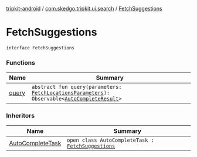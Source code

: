 [tripkit-android](../../index.md) / [com.skedgo.tripkit.ui.search](../index.md) / [FetchSuggestions](./index.md)

# FetchSuggestions

`interface FetchSuggestions`

### Functions

| Name | Summary |
|---|---|
| [query](query.md) | `abstract fun query(parameters: `[`FetchLocationsParameters`](../-fetch-locations-parameters/index.md)`): Observable<`[`AutoCompleteResult`](../../com.skedgo.tripkit.ui.geocoding/-auto-complete-result.md)`>` |

### Inheritors

| Name | Summary |
|---|---|
| [AutoCompleteTask](../../com.skedgo.tripkit.ui.geocoding/-auto-complete-task/index.md) | `open class AutoCompleteTask : `[`FetchSuggestions`](./index.md) |

